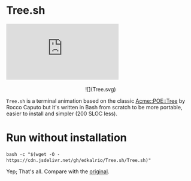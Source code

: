 # Tree.sh

![Travis (.com)](https://img.shields.io/travis/com/edkalrio/Tree.sh?label=ShellCheck)

<center>![](Tree.svg)</center>

`Tree.sh` is a terminal animation based on the classic [Acme::POE::Tree](https://github.com/rcaputo/acme-poe-tree) by Rocco Caputo but it's written in Bash from scratch to be more portable, easier to install and simpler (200 SLOC less).

# Run without installation
	bash -c "$(wget -O - https://cdn.jsdelivr.net/gh/edkalrio/Tree.sh/Tree.sh)"
Yep; That's all. Compare with the [original](https://www.cyberciti.biz/open-source/command-line-hacks/linux-unix-desktop-fun-christmas-tree-for-your-terminal/).	